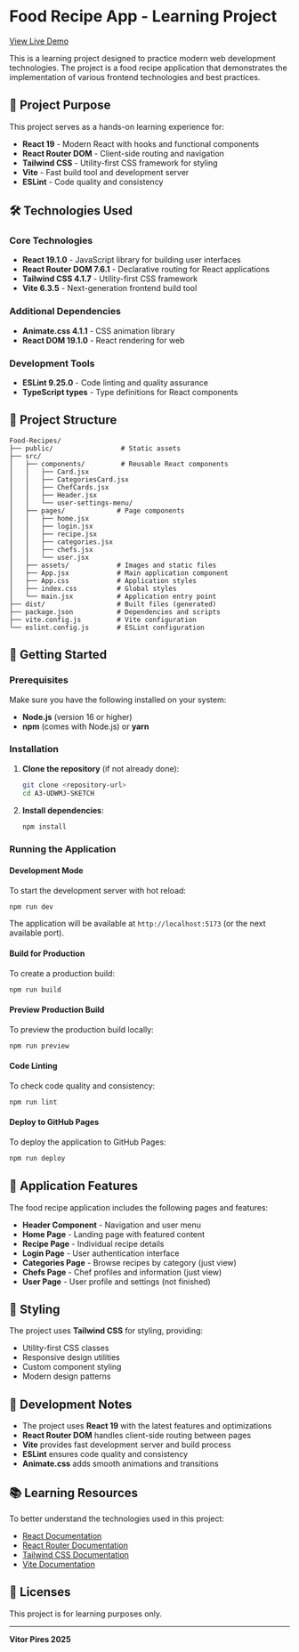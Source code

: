 # Food Recipe App - Learning Project

<a href="https://vitor-piress.github.io/Food-Recipes/#/home" target="_blank" rel="noopener noreferrer">View Live Demo</a>

This is a learning project designed to practice modern web development technologies. The project is a food recipe application that demonstrates the implementation of various frontend technologies and best practices.

## 🎯 Project Purpose

This project serves as a hands-on learning experience for:

- **React 19** - Modern React with hooks and functional components
- **React Router DOM** - Client-side routing and navigation
- **Tailwind CSS** - Utility-first CSS framework for styling
- **Vite** - Fast build tool and development server
- **ESLint** - Code quality and consistency

## 🛠️ Technologies Used

### Core Technologies

- **React 19.1.0** - JavaScript library for building user interfaces
- **React Router DOM 7.6.1** - Declarative routing for React applications
- **Tailwind CSS 4.1.7** - Utility-first CSS framework
- **Vite 6.3.5** - Next-generation frontend build tool

### Additional Dependencies

- **Animate.css 4.1.1** - CSS animation library
- **React DOM 19.1.0** - React rendering for web

### Development Tools

- **ESLint 9.25.0** - Code linting and quality assurance
- **TypeScript types** - Type definitions for React components

## 📁 Project Structure

```
Food-Recipes/
├── public/                 # Static assets
├── src/
│   ├── components/         # Reusable React components
│   │   ├── Card.jsx
│   │   ├── CategoriesCard.jsx
│   │   ├── ChefCards.jsx
│   │   ├── Header.jsx
│   │   └── user-settings-menu/
│   ├── pages/             # Page components
│   │   ├── home.jsx
│   │   ├── login.jsx
│   │   ├── recipe.jsx
│   │   ├── categories.jsx
│   │   ├── chefs.jsx
│   │   └── user.jsx
│   ├── assets/            # Images and static files
│   ├── App.jsx            # Main application component
│   ├── App.css            # Application styles
│   ├── index.css          # Global styles
│   └── main.jsx           # Application entry point
├── dist/                  # Built files (generated)
├── package.json           # Dependencies and scripts
├── vite.config.js         # Vite configuration
└── eslint.config.js       # ESLint configuration
```

## 🚀 Getting Started

### Prerequisites

Make sure you have the following installed on your system:

- **Node.js** (version 16 or higher)
- **npm** (comes with Node.js) or **yarn**

### Installation

1. **Clone the repository** (if not already done):

   ```bash
   git clone <repository-url>
   cd A3-UDWMJ-SKETCH
   ```

2. **Install dependencies**:
   ```bash
   npm install
   ```

### Running the Application

#### Development Mode

To start the development server with hot reload:

```bash
npm run dev
```

The application will be available at `http://localhost:5173` (or the next available port).

#### Build for Production

To create a production build:

```bash
npm run build
```

#### Preview Production Build

To preview the production build locally:

```bash
npm run preview
```

#### Code Linting

To check code quality and consistency:

```bash
npm run lint
```

#### Deploy to GitHub Pages

To deploy the application to GitHub Pages:

```bash
npm run deploy
```

## 📱 Application Features

The food recipe application includes the following pages and features:

- **Header Component** - Navigation and user menu
- **Home Page** - Landing page with featured content
- **Recipe Page** - Individual recipe details
- **Login Page** - User authentication interface
- **Categories Page** - Browse recipes by category (just view)
- **Chefs Page** - Chef profiles and information (just view)
- **User Page** - User profile and settings (not finished)

## 🎨 Styling

The project uses **Tailwind CSS** for styling, providing:

- Utility-first CSS classes
- Responsive design utilities
- Custom component styling
- Modern design patterns

## 🔧 Development Notes

- The project uses **React 19** with the latest features and optimizations
- **React Router DOM** handles client-side routing between pages
- **Vite** provides fast development server and build process
- **ESLint** ensures code quality and consistency
- **Animate.css** adds smooth animations and transitions

## 📚 Learning Resources

To better understand the technologies used in this project:

- [React Documentation](https://react.dev/)
- [React Router Documentation](https://reactrouter.com/)
- [Tailwind CSS Documentation](https://tailwindcss.com/)
- [Vite Documentation](https://vitejs.dev/)

## 📄 Licenses

This project is for learning purposes only.

---

**Vitor Pires 2025**
